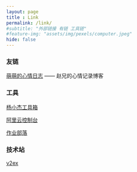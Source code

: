 ```yaml
---
layout: page
title : Link
permalink: /link/
#subtitle: "外部链接 有链 工具链"
#feature-img: "assets/img/pexels/computer.jpeg"
hide: false
---
```


### 友链
[萌萌的心情日志][1] —— 赵兄的心情记录博客

### 工具
[杨小杰工具箱][2]

[阿里云控制台][3]

[作业部落][4]

### 技术站
[v2ex][5]

[1]: http://www.hellosw.com.cn/
[2]: http://tools.yum6.cn/
[3]: https://account.aliyun.com/
[4]: https://www.zybuluo.com/
[5]: https://neue.v2ex.com/
